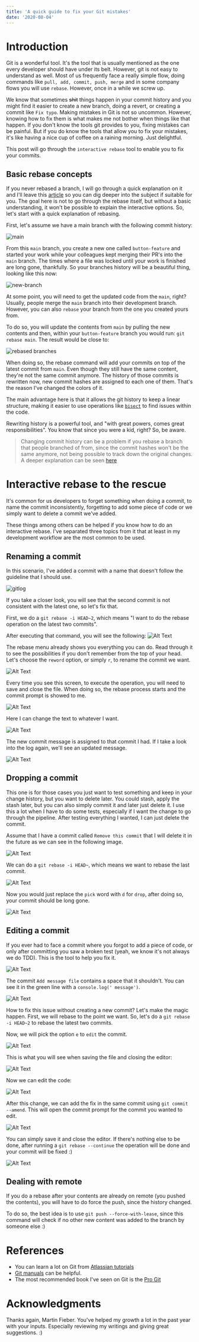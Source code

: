 ```yaml
---
title: 'A quick guide to fix your Git mistakes'
date: '2020-08-04'
---
```


# Introduction

Git is a wonderful tool. It's the tool that is usually mentioned as the one every developer should have under its belt. However, git is not easy to understand as well. Most of us frequently face a really simple flow, doing commands like `pull, add, commit, push, merge` and in some company flows you will use `rebase`. However, once in a while we screw up.

We know that sometimes ~~shit~~ things happen in your commit history and you might find it easier to create a new branch, doing a revert, or creating a commit like `Fix typo`. Making mistakes in Git is not so uncommon. However, knowing how to fix them is what makes me not bother when things like that happen. If you don't know the tools git provides to you, fixing mistakes can be painful. But if you do know the tools that allow you to fix your mistakes, it's like having a nice cup of coffee on a raining morning. Just delightful.

This post will go through the `interactive rebase` tool to enable you to fix your commits.

## Basic rebase concepts

If you never rebased a branch, I will go through a quick explanation on it and I'll leave this [article](https://www.atlassian.com/git/tutorials/rewriting-history/git-rebase)  so you can dig deeper into the subject if suitable for you. The goal here is not to go through the rebase itself, but without a basic understanding, it won't be possible to explain the interactive options. So, let's start with a quick explanation of rebasing.

First, let's assume we have a main branch with the following commit history:

![main](https://dev-to-uploads.s3.amazonaws.com/i/jquud05ytije1220nyyr.png)

From this `main` branch, you create a new one called `button-feature` and started your work while your colleagues kept merging their PR's into the `main` branch. The times where a file was locked until your work is finished are long gone, thankfully. So your branches history will be a beautiful thing, looking like this now:

![new-branch](https://dev-to-uploads.s3.amazonaws.com/i/60aaze4qwhk4tv8l67vh.png)

At some point, you will need to get the updated code from the `main`, right?  Usually, people merge the `main` branch into their development branch. However, you can also `rebase` your branch from the one you created yours from.

To do so, you will update the contents from `main` by pulling the new contents and then, within your `button-feature` branch you would run: `git rebase main`. The result would be close to:

![rebased branches](https://dev-to-uploads.s3.amazonaws.com/i/1ye0rlt295mm7dn7xnfg.png)

When doing so, the rebase command will add your commits on top of the latest commit from `main`. Even though they still have the same content, they're not the same commit anymore. The history of those commits is rewritten now, new commit hashes are assigned to each one of them. That's the reason I've changed the colors of it.

The main advantage here is that it allows the git history to keep a linear structure, making it easier to use operations like [`bisect`](https://git-scm.com/docs/git-bisect) to find issues within the code.

Rewriting history is a powerful tool, and "with great powers, comes great responsibilities". You know that since you were a kid, right? So, be aware.

> Changing commit history can be a problem if you rebase a branch that people branched of from, since the commit hashes won't be the same anymore, not being possible to track down the original changes. A deeper explanation can be seen [here](https://www.atlassian.com/git/tutorials/rewriting-history)

# Interactive rebase to the rescue

It's common for us developers to forget something when doing a commit, to name the commit inconsistently, forgetting to add some piece of code or we simply want to delete a commit we've added.

These things among others can be helped if you know how to do an interactive rebase. I've separated three topics from it that at least in my development workflow are the most common to be used.

## Renaming a commit

In this scenario, I've added a commit with a name that doesn't follow the guideline that I should use.

![gitlog](https://dev-to-uploads.s3.amazonaws.com/i/hcel0g9r6ntqf0l6s3f4.png)

If you take a closer look, you will see that the second commit is not consistent with the latest one, so let's fix that.

First, we do a `git rebase -i HEAD~2`, which means "I want to do the rebase operation on the latest two commits".

After executing that command, you will see the following:
![Alt Text](https://dev-to-uploads.s3.amazonaws.com/i/p1avsebfx7o22h8gqcet.png)

The rebase menu already shows you everything you can do. Read through it to see the possibilities if you don't remember from the top of your head. Let's choose the `reword` option, or simply `r`, to rename the commit we want.

![Alt Text](https://dev-to-uploads.s3.amazonaws.com/i/if9eq9fzdk075ghbtiej.png)

Every time you see this screen, to execute the operation, you will need to save and close the file. When doing so, the rebase process starts and the commit prompt is showed to me.

![Alt Text](https://dev-to-uploads.s3.amazonaws.com/i/77zih26rk1m3ugueg67m.png)

Here I can change the text to whatever I want.

![Alt Text](https://dev-to-uploads.s3.amazonaws.com/i/kyqf79m7uth4vzof5htc.png)

The new commit message is assigned to that commit I had. If I take a look into the log again, we'll see an updated message.

![Alt Text](https://dev-to-uploads.s3.amazonaws.com/i/at7bmd276hbauenm2gow.png)

## Dropping a commit

This one is for those cases you just want to test something and keep in your change history, but you want to delete later. You could stash, apply the stash later, but you can also simply commit it and later just delete it. I use this a lot when I have to do some tests, especially if I want the change to go through the pipeline. After testing everything I wanted, I can just delete the commit.

Assume that I have a commit called `Remove this commit` that I will delete it in the future as we can see in the following image.

![Alt Text](https://dev-to-uploads.s3.amazonaws.com/i/k18hycf1p6l672ec4muo.png)

We can do a `git rebase -i HEAD~`, which means we want to rebase the last commit.

![Alt Text](https://dev-to-uploads.s3.amazonaws.com/i/myleyljve2iwpvyo6jr2.png)

Now you would just replace the `pick` word with `d` for `drop`, after doing so, your commit should be long gone.

![Alt Text](https://dev-to-uploads.s3.amazonaws.com/i/ku14xcso8o2c0ig3rm3h.png)

## Editing a commit

If you ever had to face a commit where you forgot to add a piece of code,  or only after committing you saw a broken test (yeah, we know it's not always we do TDD). This is the tool to help you fix it.

![Alt Text](https://dev-to-uploads.s3.amazonaws.com/i/7nripdzgo72owggao78v.png)

The commit `Add message file` contains a space that it shouldn't. You can see it in the green line with a `console.log(' message')`.

![Alt Text](https://dev-to-uploads.s3.amazonaws.com/i/37qtyc0chr3x5dq0xtav.png)

How to fix this issue without creating a new commit? Let's make the magic happen. First, we will rebase to the point we want. So, let's do a `git rebase -i HEAD~2` to rebase the latest two commits.

Now, we will pick the option `e` to `edit` the commit.

![Alt Text](https://dev-to-uploads.s3.amazonaws.com/i/fawl3208ahsqnoazzj4i.png)

This is what you will see when saving the file and closing the editor:

![Alt Text](https://dev-to-uploads.s3.amazonaws.com/i/rwsmdipu6uiz4ay00lx3.png)

Now we can edit the code:

![Alt Text](https://dev-to-uploads.s3.amazonaws.com/i/o00vgq715emekoohuizz.png)

After this change, we can add the fix in the same commit using `git commit --amend`. This will open the commit prompt for the commit you wanted to edit.

![Alt Text](https://dev-to-uploads.s3.amazonaws.com/i/amqyrxk24ojjn3gspc4p.png)

You can simply save it and close the editor. If there's nothing else to be done, after running a `git rebase --continue` the operation will be done and your commit will be fixed :)

![Alt Text](https://dev-to-uploads.s3.amazonaws.com/i/gikxna4ce58z4bibzsbk.png)


## Dealing with remote

If you do a rebase after your contents are already on remote (you pushed the contents), you will have to do force the push, since the history changed.

To do so, the best idea is to use `git push --force-with-lease`, since this command will check if no other new content was added to the branch by someone else :)

# References
- You can learn a lot on Git from [Atlassian tutorials](https://www.atlassian.com/git/tutorials/learn-git-with-bitbucket-cloud)
- [Git manuals](https://git-scm.com/book/en/v2/Git-Branching-Rebasing) can be helpful.
- The most recommended book I've seen on Git is the [Pro Git](https://git-scm.com/book/en/v2)

# Acknowledgments

Thanks again, Martin Fieber. You've helped my growth a lot in the past year with your inputs. Especially reviewing my writings and giving great suggestions. :)
